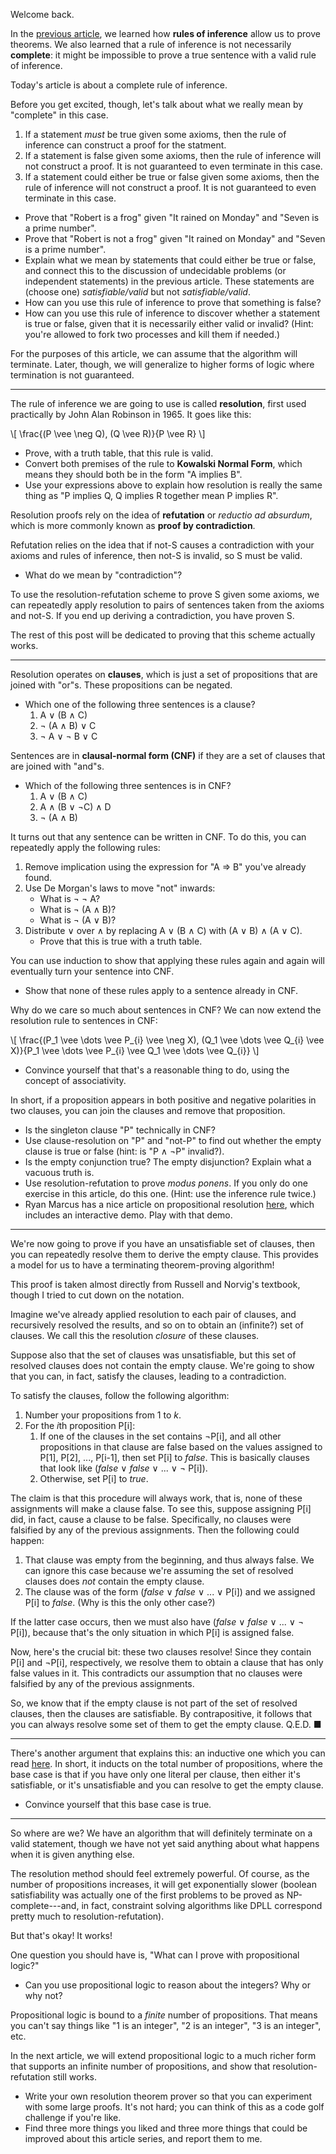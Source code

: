 Welcome back.

In the [previous article](meet-the-robinson.html), we learned how **rules of
inference** allow us to prove theorems. We also learned that a rule of
inference is not necessarily **complete**: it might be impossible to prove a
true sentence with a valid rule of inference.

Today's article is about a complete rule of inference.

Before you get excited, though, let's talk about what we really mean by
"complete" in this case.

1. If a statement *must* be true given some axioms, then the rule of inference
can construct a proof for the statment.
2. If a statement is false given some axioms, then the rule of inference will
not construct a proof. It is not guaranteed to even terminate in this case.
3. If a statement could either be true or false given some axioms, then the
rule of inference will not construct a proof. It is not guaranteed to even
terminate in this case.

- Prove that "Robert is a frog" given "It rained on Monday" and "Seven is a
prime number".
- Prove that "Robert is not a frog" given "It rained on Monday" and "Seven is a
prime number".
- Explain what we mean by statements that could either be true or false, and
connect this to the discussion of undecidable problems (or independent
statements) in the previous article. These statements are (choose one)
*satisfiable/valid* but not *satisfiable/valid*.
- How can you use this rule of inference to prove that something is false?
- How can you use this rule of inference to discover whether a statement is
true or false, given that it is necessarily either valid or invalid? (Hint:
you're allowed to fork two processes and kill them if needed.)

For the purposes of this article, we can assume that the algorithm will
terminate. Later, though, we will generalize to higher forms of logic where
termination is not guaranteed.

---

The rule of inference we are going to use is called **resolution**, first used
practically by John Alan Robinson in 1965. It goes like this:

\\[
\\frac{(P \\vee \\neg Q), (Q \\vee R)}{P \\vee R}
\\]

- Prove, with a truth table, that this rule is valid.
- Convert both premises of the rule to **Kowalski Normal Form**, which means
they should both be in the form "A implies B".
- Use your expressions above to explain how resolution is really the same thing
as "P implies Q, Q implies R together mean P implies R".

Resolution proofs rely on the idea of **refutation** or *reductio ad absurdum*,
which is more commonly known as **proof by contradiction**.

Refutation relies on the idea that if not-S causes a contradiction with your
axioms and rules of inference, then not-S is invalid, so S must be valid.

- What do we mean by "contradiction"?

To use the resolution-refutation scheme to prove S given some axioms, we can
repeatedly apply resolution to pairs of sentences taken from the axioms and
not-S. If you end up deriving a contradiction, you have proven S.

The rest of this post will be dedicated to proving that this scheme actually
works.

---

Resolution operates on **clauses**, which is just a set of propositions that
are joined with "or"s. These propositions can be negated.

- Which one of the following three sentences is a clause?
    1. A &or; (B &and; C)
    2. &not; (A &and; B) &or; C
    3. &not; A &or; &not; B &or; C

Sentences are in **clausal-normal form (CNF)** if they are a set of clauses
that are joined with "and"s.

- Which of the following three sentences is in CNF?
    1. A &or; (B &and; C)
    2. A &and; (B &or; &not;C) &and; D
    3. &not; (A &and; B)

It turns out that any sentence can be written in CNF. To do this, you can
repeatedly apply the following rules:

1. Remove implication using the expression for "A &rArr; B" you've already
found.
2. Use De Morgan's laws to move "not" inwards:
    - What is &not; &not; A?
    - What is &not; (A &and; B)?
    - What is &not; (A &or; B)?
3. Distribute &or; over &and; by replacing A &or; (B &and; C) with (A &or; B)
&and; (A &or; C).
    - Prove that this is true with a truth table.

You can use induction to show that applying these rules again and again will
eventually turn your sentence into CNF.

- Show that none of these rules apply to a sentence already in CNF.

Why do we care so much about sentences in CNF? We can now extend the resolution
rule to sentences in CNF:


\\[
\\frac{(P\_1 \\vee \\dots \\vee P\_{i} \\vee \\neg X), (Q\_1 \\vee \\dots \\vee Q\_{i} \\vee X)}{P\_1 \\vee \\dots \\vee P\_{i} \\vee Q\_1 \\vee \\dots \\vee Q\_{i}}
\\]

- Convince yourself that that's a reasonable thing to do, using the concept of
associativity.

In short, if a proposition appears in both positive and negative polarities in
two clauses, you can join the clauses and remove that proposition.

- Is the singleton clause "P" technically in CNF?
- Use clause-resolution on "P" and "not-P" to find out whether the empty clause
is true or false (hint: is "P &and; &not;P" invalid?).
- Is the empty conjunction true? The empty disjunction? Explain what a vacuous
truth is.
- Use resolution-refutation to prove *modus ponens*. If you only do one
exercise in this article, do this one. (Hint: use the inference rule twice.) 
- Ryan Marcus has a nice article on propositional resolution
[here](http://rmarcus.info/blog/2015/09/02/vulcan.html), which includes an
interactive demo. Play with that demo.

---

We're now going to prove if you have an unsatisfiable set of clauses, then you
can repeatedly resolve them to derive the empty clause. This provides a model
for us to have a terminating theorem-proving algorithm!

This proof is taken almost directly from Russell and Norvig's textbook, though
I tried to cut down on the notation.

Imagine we've already applied resolution to each pair of clauses,
and recursively resolved the results, and so on to obtain an (infinite?) set
of clauses. We call this the resolution *closure* of these clauses.

Suppose also that the set of clauses was unsatisfiable, but this set of
resolved clauses does not contain the empty clause. We're going to show that
you can, in fact, satisfy the clauses, leading to a contradiction.

To satisfy the clauses, follow the following algorithm:

1. Number your propositions from 1 to *k*.
2. For the *i*th proposition P[i]:
    1. If one of the clauses in the set contains &not;P[i], and all other
       propositions in that clause are false based on the values assigned to
       P[1], P[2], ..., P[i-1], then set P[i] to *false*. This is basically
       clauses that look like (*false* &or; *false* &or; ... &or; &not; P[i]).
    2. Otherwise, set P[i] to *true*.

The claim is that this procedure will always work, that is, none of these
assignments will make a clause false. To see this, suppose assigning P[i] did,
in fact, cause a clause to be false. Specifically, no clauses were falsified
by any of the previous assignments. Then the following could happen:

1. That clause was empty from the beginning, and thus always false. We can
ignore this case because we're assuming the set of resolved clauses does *not*
contain the empty clause.
2. The clause was of the form (*false* &or; *false* &or; ... &or; P[i]) and we
assigned P[i] to *false*. (Why is this the only other case?)

If the latter case occurs, then we must also have (*false* &or; *false* &or;
... &or; &not; P[i]), because that's the only situation in which P[i] is
assigned false.

Now, here's the crucial bit: these two clauses resolve! Since they contain P[i]
and &not;P[i], respectively, we resolve them to obtain a clause that has only
false values in it. This contradicts our assumption that no clauses were
falsified by any of the previous assignments.

So, we know that if the empty clause is not part of the set of resolved
clauses, then the clauses are satisfiable. By contrapositive, it follows that
you can always resolve some set of them to get the empty clause. Q.E.D. &#9632;

---

There's another argument that explains this: an inductive one which you can
read [here](http://www.mathcs.duq.edu/simon/Fall04/notes-6-20/node3.html). In
short, it inducts on the total number of propositions, where the base case is
that if you have only one literal per clause, then either it's satisfiable, or
it's unsatisfiable and you can resolve to get the empty clause.

- Convince yourself that this base case is true.

---

So where are we? We have an algorithm that will definitely terminate on a valid
statement, though we have not yet said anything about what happens when it is
given anything else.

The resolution method should feel extremely powerful. Of course, as the number
of propositions increases, it will get exponentially slower (boolean
satisfiability was actually one of the first problems to be proved as
NP-complete---and, in fact, constraint solving algorithms like DPLL correspond
pretty much to resolution-refutation).

But that's okay! It works!

One question you should have is, "What can I prove with propositional logic?"

- Can you use propositional logic to reason about the integers? Why or why not?

Propositional logic is bound to a *finite* number of propositions. That means
you can't say things like "1 is an integer", "2 is an integer", "3 is an
integer", etc.

In the next article, we will extend propositional logic to a much richer form
that supports an infinite number of propositions, and show that
resolution-refutation still works.

- Write your own resolution theorem prover so that you can experiment with
some large proofs. It's not hard; you can think of this as a code golf
challenge if you're like.
- Find three more things you liked and three more things that could be
improved about this article series, and report them to me.
